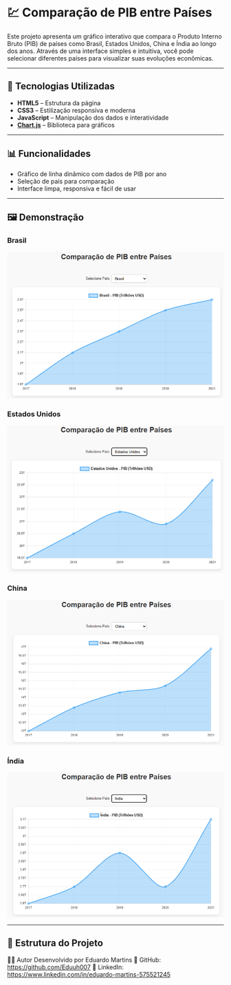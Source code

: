 # 💹 Comparação de PIB entre Países

Este projeto apresenta um gráfico interativo que compara o Produto Interno Bruto (PIB) de países como Brasil, Estados Unidos, China e Índia ao longo dos anos. Através de uma interface simples e intuitiva, você pode selecionar diferentes países para visualizar suas evoluções econômicas.

---

## 🚀 Tecnologias Utilizadas

- **HTML5** – Estrutura da página  
- **CSS3** – Estilização responsiva e moderna  
- **JavaScript** – Manipulação dos dados e interatividade  
- **[Chart.js](https://www.chartjs.org/)** – Biblioteca para gráficos  

---

## 📊 Funcionalidades

- Gráfico de linha dinâmico com dados de PIB por ano  
- Seleção de país para comparação  
- Interface limpa, responsiva e fácil de usar  

---

## 🖼️ Demonstração

### Brasil  
![Crescimento PIB Brasil](./pib1.png)

### Estados Unidos  
![Crescimento PIB EUA](./pib2.png)

### China  
![Crescimento PIB China](./pib3.png)

### Índia  
![Crescimento PIB Índia](./pib4.png)

---

## 📁 Estrutura do Projeto

🙋‍♂️ Autor
Desenvolvido por Eduardo Martins
🔗 GitHub: https://github.com/Eduuh007
🔗 LinkedIn: https://www.linkedin.com/in/eduardo-martins-575521245